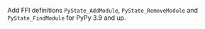 Add FFI definitions `PyState_AddModule`, `PyState_RemoveModule` and `PyState_FindModule` for PyPy 3.9 and up.

